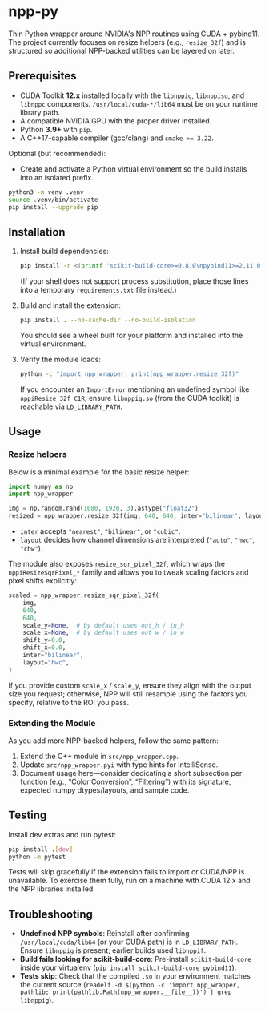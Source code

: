 # npp-py

Thin Python wrapper around NVIDIA's NPP routines using CUDA + pybind11. The project currently focuses on resize helpers (e.g., `resize_32f`) and is structured so additional NPP-backed utilities can be layered on later.

## Prerequisites

- CUDA Toolkit **12.x** installed locally with the `libnppig`, `libnppisu`, and `libnppc` components. `/usr/local/cuda-*/lib64` must be on your runtime library path.
- A compatible NVIDIA GPU with the proper driver installed.
- Python **3.9+** with `pip`.
- A C++17-capable compiler (gcc/clang) and `cmake >= 3.22`.

Optional (but recommended):

- Create and activate a Python virtual environment so the build installs into an isolated prefix.

```bash
python3 -m venv .venv
source .venv/bin/activate
pip install --upgrade pip
```

## Installation

1. Install build dependencies:

   ```bash
   pip install -r <(printf 'scikit-build-core>=0.8.0\npybind11>=2.11.0\nnumpy>=1.20\n')
   ```

   (If your shell does not support process substitution, place those lines into a temporary `requirements.txt` file instead.)

2. Build and install the extension:

   ```bash
   pip install . --no-cache-dir --no-build-isolation
   ```

   You should see a wheel built for your platform and installed into the virtual environment.

3. Verify the module loads:

   ```bash
   python -c "import npp_wrapper; print(npp_wrapper.resize_32f)"
   ```

   If you encounter an `ImportError` mentioning an undefined symbol like `nppiResize_32f_C1R`, ensure `libnppig.so` (from the CUDA toolkit) is reachable via `LD_LIBRARY_PATH`.

## Usage

### Resize helpers

Below is a minimal example for the basic resize helper:

```python
import numpy as np
import npp_wrapper

img = np.random.rand(1080, 1920, 3).astype("float32")
resized = npp_wrapper.resize_32f(img, 640, 640, inter="bilinear", layout="hwc")
```

- `inter` accepts `"nearest"`, `"bilinear"`, or `"cubic"`.
- `layout` decides how channel dimensions are interpreted (`"auto"`, `"hwc"`, `"chw"`).

The module also exposes `resize_sqr_pixel_32f`, which wraps the `nppiResizeSqrPixel_*` family and allows you to tweak scaling factors and pixel shifts explicitly:

```python
scaled = npp_wrapper.resize_sqr_pixel_32f(
    img,
    640,
    640,
    scale_y=None,  # by default uses out_h / in_h
    scale_x=None,  # by default uses out_w / in_w
    shift_y=0.0,
    shift_x=0.0,
    inter="bilinear",
    layout="hwc",
)
```

If you provide custom `scale_x` / `scale_y`, ensure they align with the output size you request; otherwise, NPP will still resample using the factors you specify, relative to the ROI you pass.

### Extending the Module

As you add more NPP-backed helpers, follow the same pattern:

1. Extend the C++ module in `src/npp_wrapper.cpp`.
2. Update `src/npp_wrapper.pyi` with type hints for IntelliSense.
3. Document usage here—consider dedicating a short subsection per function (e.g., “Color Conversion”, “Filtering”) with its signature, expected numpy dtypes/layouts, and sample code.

## Testing

Install dev extras and run pytest:

```bash
pip install .[dev]
python -m pytest
```

Tests will skip gracefully if the extension fails to import or CUDA/NPP is unavailable. To exercise them fully, run on a machine with CUDA 12.x and the NPP libraries installed.

## Troubleshooting

- **Undefined NPP symbols**: Reinstall after confirming `/usr/local/cuda/lib64` (or your CUDA path) is in `LD_LIBRARY_PATH`. Ensure `libnppig` is present; earlier builds used `libnppif`.
- **Build fails looking for scikit-build-core**: Pre-install `scikit-build-core` inside your virtualenv (`pip install scikit-build-core pybind11`).
- **Tests skip**: Check that the compiled `.so` in your environment matches the current source (`readelf -d $(python -c 'import npp_wrapper, pathlib; print(pathlib.Path(npp_wrapper.__file__))') | grep libnppig`).
